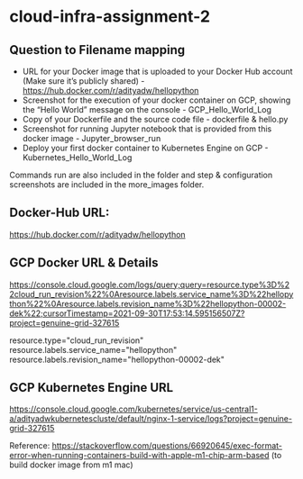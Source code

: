 # cloud-infra-assignment-2

## Question to Filename mapping
* URL for your Docker image that is uploaded to your Docker Hub account (Make sure it’s publicly shared) - https://hub.docker.com/r/adityadw/hellopython
*  Screenshot for the execution of your docker container on GCP, showing the “Hello World” message on the console - GCP_Hello_World_Log
*  Copy of your Dockerfile and the source code file - dockerfile & hello.py
*  Screenshot for running Jupyter notebook that is provided from this docker image - Jupyter_browser_run
*  Deploy your first docker container to Kubernetes Engine on GCP - Kubernetes_Hello_World_Log

Commands run are also included in the folder and step & configuration screenshots are included in the more_images folder.

## Docker-Hub URL: 
https://hub.docker.com/r/adityadw/hellopython


## GCP Docker URL & Details
https://console.cloud.google.com/logs/query;query=resource.type%3D%22cloud_run_revision%22%0Aresource.labels.service_name%3D%22hellopython%22%0Aresource.labels.revision_name%3D%22hellopython-00002-dek%22;cursorTimestamp=2021-09-30T17:53:14.595156507Z?project=genuine-grid-327615

resource.type="cloud_run_revision"
resource.labels.service_name="hellopython"
resource.labels.revision_name="hellopython-00002-dek"

## GCP Kubernetes Engine URL
https://console.cloud.google.com/kubernetes/service/us-central1-a/adityadwkubernetescluste/default/nginx-1-service/logs?project=genuine-grid-327615


Reference: https://stackoverflow.com/questions/66920645/exec-format-error-when-running-containers-build-with-apple-m1-chip-arm-based
(to build docker image from m1 mac)
